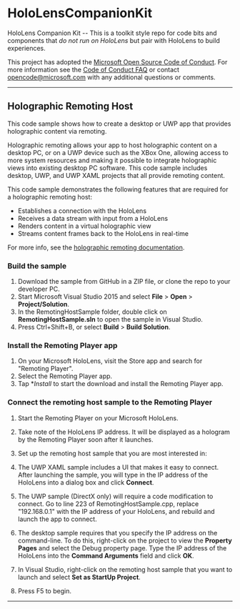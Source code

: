 # HoloLensCompanionKit
HoloLens Companion Kit -- This is a toolkit style repo for code bits and components that *do not run on HoloLens* but pair with HoloLens to build experiences.

This project has adopted the [Microsoft Open Source Code of Conduct](https://opensource.microsoft.com/codeofconduct/). 
For more information see the [Code of Conduct FAQ](https://opensource.microsoft.com/codeofconduct/faq/) or contact [opencode@microsoft.com](mailto:opencode@microsoft.com) with any additional questions or comments.

---

## Holographic Remoting Host

This code sample shows how to create a desktop or UWP app that provides holographic content via remoting.  

Holographic remoting allows your app to host holographic content on a desktop PC, or on a UWP device such as 
the XBox One, allowing access to more system resources and making it possible to integrate holographic views 
into existing desktop PC software. This code sample includes desktop, UWP, and UWP XAML projects that all 
provide remoting content.

This code sample demonstrates the following features that are required for a holographic remoting host:

  * Establishes a connection with the HoloLens
  * Receives a data stream with input from a HoloLens
  * Renders content in a virtual holographic view
  * Streams content frames back to the HoloLens in real-time

For more info, see the [holographic remoting documentation](http://developer.microsoft.com/windows/holographic/Add_holographic_remoting).

### Build the sample

1. Download the sample from GitHub in a ZIP file, or clone the repo to your developer PC.
2. Start Microsoft Visual Studio 2015 and select **File** \> **Open** \> **Project/Solution**.
3. In the RemotingHostSample folder, double click on **RemotingHostSample.sln** to open the sample in Visual Studio.
4. Press Ctrl+Shift+B, or select **Build** \> **Build Solution**.

### Install the Remoting Player app

1. On your Microsoft HoloLens, visit the Store app and search for "Remoting Player".
2. Select the Remoting Player app.
3. Tap **Install* to start the download and install the Remoting Player app.

### Connect the remoting host sample to the Remoting Player

1. Start the Remoting Player on your Microsoft HoloLens.
2. Take note of the HoloLens IP address. It will be displayed as a hologram by the Remoting Player soon after it launches.
3. Set up the remoting host sample that you are most interested in:

  1. The UWP XAML sample includes a UI that makes it easy to connect. After launching the sample, you will type in the IP address of the HoloLens into a dialog box and click **Connect**.
  2. The UWP sample (DirectX only) will require a code modification to connect. Go to line 223 of RemotingHostSample.cpp, replace "192.168.0.1" with the IP address of your HoloLens, and rebuild and launch the app to connect.
  3. The desktop sample requires that you specify the IP address on the command-line. To do this, right-click on the project to view the **Property Pages** and select the Debug property page. Type the IP address of the HoloLens into the **Command Arguments** field and click **OK**.

4. In Visual Studio, right-click on the remoting host sample that you want to launch and select **Set as StartUp Project**.
5. Press F5 to begin.

---
